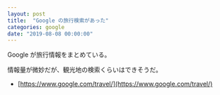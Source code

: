 ```yaml
---
layout: post
title:  "Google の旅行検索があった"
categories: google
date: "2019-08-08 00:00:00"
---
```


Google が旅行情報をまとめている。

情報量が微妙だが、観光地の検索くらいはできそうだ。

- [https://www.google.com/travel/](https://www.google.com/travel/)

